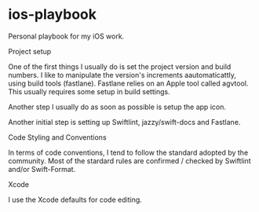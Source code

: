 # ios-playbook
Personal playbook for my iOS work.

Project setup

One of the first things I usually do is set the project version and build numbers. I like to manipulate the version's increments aautomaticattly, using build tools (fastlane). Fastlane relies on an Apple tool called agvtool. This usually requires some setup in build settings.

Another step I usually do as soon as possible is setup the app icon.

Another initial step is setting up Swiftlint, jazzy/swift-docs and Fastlane.


Code Styling and Conventions

In terms of code conventions, I tend to follow the standard adopted by the community. Most of the stardard rules are confirmed / checked by Swiftlint and/or Swift-Format.

Xcode

I use the Xcode defaults for code editing.

